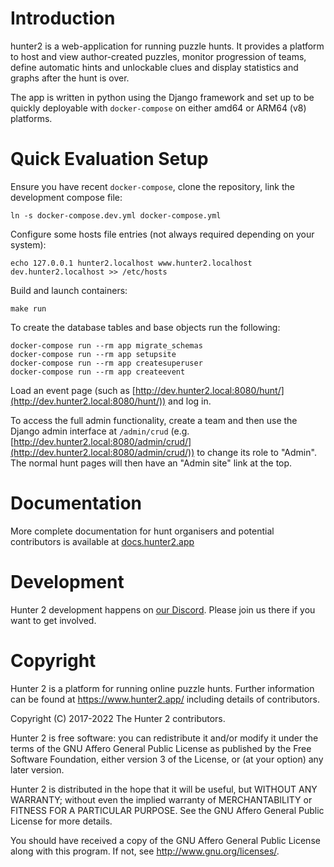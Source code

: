 Introduction
============

hunter2 is a web-application for running puzzle hunts. It provides a platform to host and view author-created puzzles,
monitor progression of teams, define automatic hints and unlockable clues and display statistics and graphs after the
hunt is over.

The app is written in python using the Django framework and set up to be quickly deployable with `docker-compose` on
either amd64 or ARM64 (v8) platforms.

Quick Evaluation Setup
===========

Ensure you have recent `docker-compose`, clone the repository, link the development compose file:
```shell
ln -s docker-compose.dev.yml docker-compose.yml
```

Configure some hosts file entries (not always required depending on your system):
```shell
echo 127.0.0.1 hunter2.localhost www.hunter2.localhost dev.hunter2.localhost >> /etc/hosts
```

Build and launch containers:
```shell
make run
```

To create the database tables and base objects run the following:

```shell
docker-compose run --rm app migrate_schemas
docker-compose run --rm app setupsite
docker-compose run --rm app createsuperuser
docker-compose run --rm app createevent
```

Load an event page (such as [http://dev.hunter2.local:8080/hunt/](http://dev.hunter2.local:8080/hunt/)) and log in.

To access the full admin functionality, create a team and then use the Django admin interface
at `/admin/crud` (e.g. [http://dev.hunter2.local:8080/admin/crud/](http://dev.hunter2.local:8080/admin/crud/))
to change its role to "Admin". The normal hunt pages will then have an "Admin site" link at the top.

Documentation
=============

More complete documentation for hunt organisers and potential contributors is available at
[docs.hunter2.app](https://docs.hunter2.app)

Development
===========

Hunter 2 development happens on [our Discord](https://discord.gg/9jZEcr6FwT).
Please join us there if you want to get involved.

Copyright
=========
Hunter 2 is a platform for running online puzzle hunts. Further information can be found at https://www.hunter2.app/ including details of contributors.

Copyright (C) 2017-2022  The Hunter 2 contributors.

Hunter 2 is free software: you can redistribute it and/or modify it under the terms of the GNU Affero General Public License as published by the Free Software Foundation, either version 3 of the License, or (at your option) any later version.

Hunter 2 is distributed in the hope that it will be useful, but WITHOUT ANY WARRANTY; without even the implied warranty of MERCHANTABILITY or FITNESS FOR A PARTICULAR PURPOSE. See the GNU Affero General Public License for more details.

You should have received a copy of the GNU Affero General Public License along with this program. If not, see <http://www.gnu.org/licenses/>.
